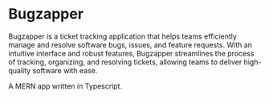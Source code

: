 # Bugzapper

Bugzapper is a ticket tracking application that helps teams efficiently manage and resolve software bugs, issues, and feature requests. With an intuitive interface and robust features, Bugzapper streamlines the process of tracking, organizing, and resolving tickets, allowing teams to deliver high-quality software with ease.

A MERN app written in Typescript.
